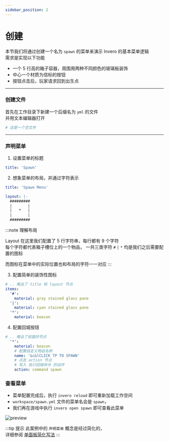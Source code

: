 ```yaml
---
sidebar_position: 2
---
```


# 创建

本节我们将通过创建一个名为 `spawn` 的菜单来演示 Invero 的基本菜单逻辑  
需求是实现以下功能
- 一个 5 行高的箱子容器，周围用两种不同颜色的玻璃板装饰
- 中心一个材质为信标的按钮
- 按钮点击后，玩家请求回到出生点

---

### 创建文件

首先在工作目录下新建一个后缀名为 `yml` 的文件  
并用文本编辑器打开

```yaml title="workspace/spawn.yml"
# 这是一个空文件
```

---

### 声明菜单

1. 设置菜单的标题
```yaml title="workspace/spawn.yml"
title: 'Spawn'
```

2. 想象菜单的布局，并通过字符表示

```yaml title="workspace/spawn.yml"
title: 'Spawn Menu'

layout: |-
  #########
  |       |
  |   *   |
  |       |
  #########
```

:::note 理解布局

Layout 在这里我们配置了 5 行字符串，每行都有 9 个字符  
每个字符都代表箱子槽位上的一个物品，
一共三类字符 `#` `|` `*` 均是我们之后需要配置的图标

而图标在菜单中的实际位置也和布局的字符一一对应
:::

3. 配置简单的装饰性图标

```yaml title="workspace/spawn.yml"
# .. 略去了 title 和 layout 节点
items:
  '#':
    material: gray stained glass pane
  '|':
    material: cyan stained glass pane
  '*':
    material: beacon
```

4. 配置回城按钮

```yaml title="workspace/spawn.yml"
# .. 略去了前面的节点
  '*':
    material: beacon
    # 配置自定义物品名称
    name: '&c&lCLICK TP TO SPAWN'
    # 点击 action 节点
    # 写入 执行回城命令 的动作
    action: command spawn
```

### 查看菜单

- 菜单配置完成后，执行 `invero reload` 即可重新加载工作空间
- `workspace/spawn.yml` 文件的菜单名会是 `spawn`，
- 我们再在游戏中执行 `invero open spawn` 即可查看此菜单

![preview](/res/ui_spanw.png)

:::tip 提示
此案例中的 `声明菜单` 概念是经过简化的，  
详细参阅 [单面板简化写法](./structure#单面板简化写法)
:::